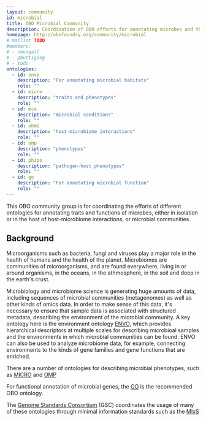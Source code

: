 ```yaml
---
layout: community
id: microbial
title: OBO Microbial Community
description: Coordination of OBO efforts for annotating microbes and the microbiome
homepage: http://obofoundry.org/community/microbial
# mailist TODO
#members:
# - cmungall
# - pbuttigieg
# - todo
ontologies:
  - id: envo
    description: "For annotating microbial habitats"
    role: ""
  - id: micro
    description: "traits and phenotypes"
    role: ""
  - id: mco
    description: "microbial conditions"
    role: ""
  - id: ohmi
    description: "host-microbiome interactions"
    role: ""
  - id: omp
    description: "phenotypes"
    role: ""
  - id: phipo
    description: "pathogen-host phenotypes"
    role: ""
  - id: go
    description: "For annotating microbial function"
    role: ""
---
```


This OBO community group is for coordinating the efforts of different ontologies for annotating traits and functions of microbes, either in isolation or in the host of host-microbiome interactions, or microbial communities.

## Background

Microorganisms such as bacteria, fungi and viruses play a major role in the health of humans and the health of the planet. Microbiomes are communities of microorganisms, and are found everywhere, living in or around organisms, in the oceans, in the athmosphere, in the soil and deep in the earth's crust.

Microbiology and microbiome science is generating huge amounts of data, including sequences of microbial communities (metagenomes) as well as other kinds of omics data. In order to make sense of this data, it's necessary to ensure that sample data is associated with structured metadata, describing the environment of the microbial community. A key ontology here is the environment ontology [ENVO](https://obofoundry.org/ontology/envo), which provides hierarchical descriptors at multiple scales for describing microbioal samples and the environments in which microbial communities can be found. ENVO can also be used to analyze microbiome data, for example, connecting environments to the kinds of gene families and gene functions that are enriched.

There are a number of ontologies for describing microbial phenotypes, such as [MICRO](https://obofoundry.org/ontology/micro) and [OMP](https://obofoundry.org/ontology/omp)

For functional annotation of microbial genes, the [GO](https://obofoundry.org/ontology/go) is the recommended OBO ontology.

The [Genome Standards Consortium](http://gensc.org/) (GSC) coordinates the usage of many of these ontologies through minimal information standards such as the [MIxS](http://gensc.org/mixs/)

